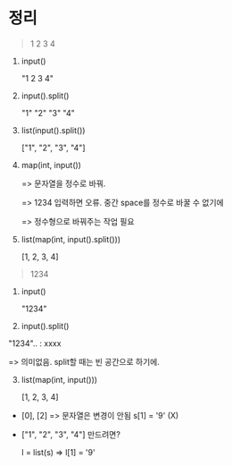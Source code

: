 # 정리

> 1 2 3 4

1. input() 

   "1 2 3 4"



2. input().split()

   "1" "2" "3" "4"

   

3. list(input().split())

   ["1", "2", "3", "4"]



4. map(int, input())  

   => 문자열을 정수로 바꿔. 

   => 1234 입력하면 오류. 중간 space를 정수로 바꿀 수 없기에

   => 정수형으로 바꿔주는 작업 필요

   

5. list(map(int, input().split()))

   [1, 2, 3, 4]



> 1234

1. input()

   "1234"

   

2.  input().split()

   "1234".. : xxxx

   => 의미없음. split할 때는 빈 공간으로 하기에.

   

3. list(map(int, input()))

   [1, 2, 3, 4]



- [0], [2] => 문자열은 변경이 안됨 s[1] = '9' (X)



- ["1", "2", "3", "4"] 만드려면?

  l = list(s) => l[1] = '9'